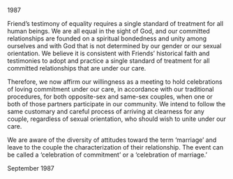 1987

Friend’s testimony of equality requires a single standard of treatment for all human beings. We are all equal in the sight of God, and our committed relationships are founded on a spiritual bondedness and unity among ourselves and with God that is not determined by our gender or our sexual orientation. We believe it is consistent with Friends’ historical faith and testimonies to adopt and practice a single standard of treatment for all committed relationships that are under our care.

Therefore, we now affirm our willingness as a meeting to hold celebrations of loving commitment under our care, in accordance with our traditional procedures, for both opposite-sex and same-sex couples, when one or both of those partners participate in our community. We intend to follow the same customary and careful process of arriving at clearness for any couple, regardless of sexual orientation, who should wish to unite under our care.

We are aware of the diversity of attitudes toward the term ‘marriage’ and leave to the couple the characterization of their relationship. The event can be called a ‘celebration of commitment’ or a ‘celebration of marriage.’

September 1987
